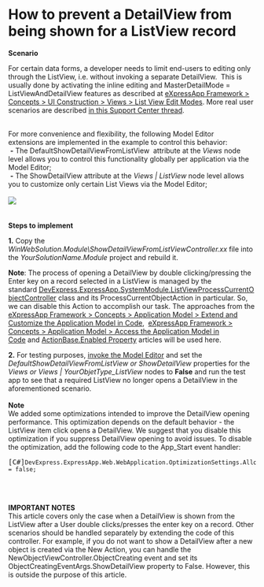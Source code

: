 # How to prevent a DetailView from being shown for a ListView record


<p><strong>Scenario</strong></p>
<p>For certain data forms, a developer needs to limit end-users to editing only through the ListView, i.e. without invoking a separate DetailView.  This is usually done by activating the inline editing and MasterDetailMode = ListViewAndDetailView features as described at <a href="https://documentation.devexpress.com/#eXpressAppFramework/CustomDocument113249">eXpressApp Framework > Concepts > UI Construction > Views > List View Edit Modes</a>. More real user scenarios are described <a href="https://www.devexpress.com/Support/Center/p/S34026">in this Support Center thread</a>.</p>
<p><br>For more convenience and flexibility, the following Model Editor extensions are implemented in the example to control this behavior:<br> <strong>-</strong> The DefaultShowDetailViewFromListView  attribute at the <em>Views</em> node level allows you to control this functionality globally per application via the Model Editor;<br> <strong>-</strong> The ShowDetailView attribute at the <em>Views | List</em><em>View</em> node level allows you to customize only certain List Views via the Model Editor;<br><br><img src="https://raw.githubusercontent.com/DevExpress-Examples/how-to-prevent-a-detailview-from-being-shown-for-a-listview-record-e622/13.1.4+/media/f4c032a0-35fa-11e5-80bf-00155d62480c.png"><br><br><br><strong>Steps to </strong><strong>implement<br></strong></p>
<p><strong>1.</strong> Copy the <em>WinWebSolution.Module\ShowDetailViewFromListViewController.xx</em> file into the <em>YourSolutionName.Module</em> project and rebuild it.</p>
<p><strong>Note</strong>: The process of opening a DetailView by double clicking/pressing the Enter key on a record selected in a ListView is managed by the standard <u><a href="http://www.devexpress.com/Help/?document=ExpressApp/clsDevExpressExpressAppSystemModuleListViewProcessCurrentObjectControllertopic.htm">DevExpress.ExpressApp.SystemModule.ListViewProcessCurrentObjectController</a></u> class and its ProcessCurrentObjectAction in particular. So, we can disable this Action to accomplish our task. The approaches from the <a href="https://documentation.devexpress.com/#eXpressAppFramework/CustomDocument113169">eXpressApp Framework > Concepts > Application Model > Extend and Customize the Application Model in Code</a>,  <a href="https://documentation.devexpress.com/#eXpressAppFramework/CustomDocument112810">eXpressApp Framework > Concepts > Application Model > Access the Application Model in Code</a> and <a href="https://documentation.devexpress.com/#eXpressAppFramework/DevExpressExpressAppActionsActionBase_Enabledtopic">ActionBase.Enabled Property</a> articles will be used here.</p>
<p><strong>2.</strong> For testing purposes, <a href="https://documentation.devexpress.com/eXpressAppFramework/CustomDocument113326.aspx">invoke the Model Editor</a> and set the <em>DefaultShowDetailViewFromListView or ShowDetailView</em> properties for the<em> Views or Views | YourObjetType_ListView</em> nodes to <strong>False</strong> and run the test app to see that a required ListView no longer opens a DetailView in the aforementioned scenario.<br><br><strong>Note</strong><br>We added some optimizations intended to improve the DetailView opening performance. This optimization depends on the default behavior - the ListView item click opens a DetailView. We suggest that you disable this optimization if you suppress DetailView opening to avoid issues. To disable the optimization, add the following code to the App_Start event handler:</p>
<pre class="cr-code">[C#]<code>DevExpress.ExpressApp.Web.WebApplication.OptimizationSettings.AllowFastProcessListViewRecordActions = false;</code></pre>
<p> </p>
<p><br><strong>IMPORTANT NOTES</strong><br>This article covers only the case when a DetailView is shown from the ListView after a User double clicks/presses the enter key on a record. Other scenarios should be handled separately by extending the code of this controller. For example, if you do not want to show a DetailView after a new object is created via the New Action, you can handle the NewObjectViewController.ObjectCreating event and set its ObjectCreatingEventArgs.ShowDetailView property to False. However, this is outside the purpose of this article.</p>

<br/>


